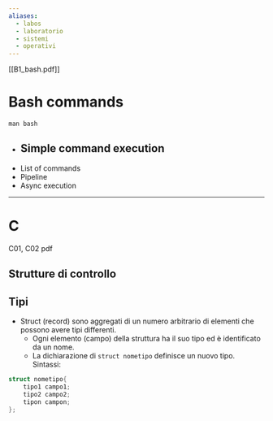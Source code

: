 ```yaml
---
aliases:
  - labos
  - laboratorio
  - sistemi
  - operativi
---
```

[[B1_bash.pdf]]

# Bash commands
`man bash`
- Simple command execution
	- 
- List of commands
- Pipeline
- Async execution


---

#  C
C01, C02 pdf 
## Strutture di controllo 
## Tipi 
- Struct (record) sono aggregati di un numero arbitrario di elementi che possono avere tipi differenti. 
	- Ogni elemento (campo) della struttura ha il suo tipo ed è identificato da un nome. 
	- La dichiarazione di `struct nometipo` definisce un nuovo tipo. Sintassi: 
```c
struct nometipo{
	tipo1 campo1;
	tipo2 campo2;
	tipon campon;
};
```

